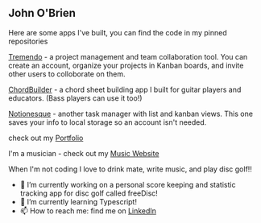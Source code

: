 ## John O'Brien
Here are some apps I've built, you can find the code in my pinned repositories

[Tremendo](https://tremendo.pro) - a project management and team collaboration tool. You can create an account, organize your projects in Kanban boards, and invite other users to colloborate on them.

[ChordBuilder](https://chordbuilder.netlify.app/) - a chord sheet building app I built for guitar players and educators. (Bass players can use it too!)

[Notionesque](https://notionesque.netlify.app/) - another task manager with list and kanban views. This one saves your info to local storage so an account isn't needed.


check out my [Portfolio](https://johnobriendev.com/)

I'm a musician - check out my [Music Website](https://johnobrienguitar.com/)

When I'm not coding I love to drink mate, write music, and play disc golf!!

- 🔭 I’m currently working on a personal score keeping and statistic tracking app for disc golf called freeDisc!
- 🌱 I’m currently learning Typescript!
- 📫 How to reach me: find me on [LinkedIn](https://www.linkedin.com/in/johnobriendev/)



<!--
**johnobriendev/johnobriendev** is a ✨ _special_ ✨ repository because its `README.md` (this file) appears on your GitHub profile.

Here are some ideas to get you started:

- 🔭 I’m currently working on ...
- 🌱 I’m currently learning ...
- 👯 I’m looking to collaborate on ...
- 🤔 I’m looking for help with ...
- 💬 Ask me about ...
- 📫 How to reach me: ...
- 😄 Pronouns: ...
- ⚡ Fun fact: ...
-->

